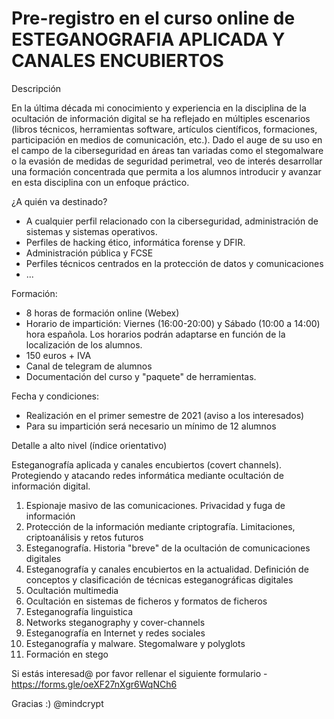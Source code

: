 # Pre-registro en el curso online de ESTEGANOGRAFIA APLICADA Y CANALES ENCUBIERTOS

Descripción

En la última década mi conocimiento y experiencia en la disciplina de la ocultación de información digital se ha reflejado en múltiples escenarios (libros técnicos, herramientas software,
artículos científicos, formaciones, participación en medios de comunicación, etc.). Dado el auge de su uso en el campo de la ciberseguridad en áreas tan variadas como el stegomalware o la evasión de medidas
de seguridad perimetral, veo de interés desarrollar una formación concentrada que permita a los alumnos introducir y avanzar en esta disciplina con un enfoque práctico.

¿A quién va destinado?
- A cualquier perfil relacionado con la ciberseguridad, administración de sistemas y sistemas operativos.
- Perfiles de hacking ético, informática forense y DFIR.
- Administración pública y FCSE
- Perfiles técnicos centrados en la protección de datos y comunicaciones
- ...

Formación:
- 8 horas de formación online (Webex)
- Horario de impartición: Viernes (16:00-20:00) y Sábado (10:00 a 14:00) hora española. Los horarios podrán adaptarse en función de la localización de los alumnos.
- 150 euros + IVA
- Canal de telegram de alumnos
- Documentación del curso y "paquete" de herramientas.

Fecha y condiciones: 
- Realización en el primer semestre de 2021 (aviso a los interesados)
- Para su impartición será necesario un mínimo de 12 alumnos

Detalle a alto nivel (índice orientativo)

Esteganografía aplicada y canales encubiertos (covert channels). Protegiendo y atacando redes informática mediante ocultación de información digital.

1. Espionaje masivo de las comunicaciones. Privacidad y fuga de información
2. Protección de la información mediante criptografía. Limitaciones, criptoanálisis y retos futuros
3. Esteganografía. Historia "breve" de la ocultación de comunicaciones digitales
4. Esteganografía y canales encubiertos en la actualidad. Definición de conceptos y clasificación de técnicas esteganográficas digitales
5. Ocultación multimedia
6. Ocultación en sistemas de ficheros y formatos de ficheros
7. Esteganografía linguistica
8. Networks steganography y cover-channels
9. Esteganografía en Internet y redes sociales
10. Esteganografía y malware. Stegomalware y polyglots
11. Formación en stego

Si estás interesad@ por favor rellenar el siguiente formulario - https://forms.gle/oeXF27nXgr6WqNCh6

Gracias :) @mindcrypt

